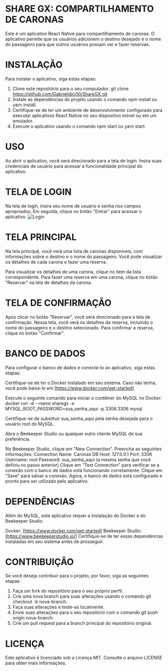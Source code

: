 # SHARE GX: COMPARTILHAMENTO DE CARONAS

Este é um aplicativo React Native para compartilhamento de caronas. O aplicativo permite que os usuários adicionem o destino desejado e o nome do passageiro para que outros usuários possam ver e fazer reservas.

# INSTALAÇÃO

Para instalar o aplicativo, siga estas etapas:

1. Clone este repositório para o seu computador. git clone https://github.com/Gabrielxbc00/ShareGX.git
2. Instale as dependências do projeto usando o comando npm install ou yarn install.
3. Certifique-se de ter um ambiente de desenvolvimento configurado para executar aplicativos React Native no seu dispositivo móvel ou em um emulador.
4. Execute o aplicativo usando o comando npm start ou yarn start.

# USO

Ao abrir o aplicativo, você será direcionado para a tela de login. Insira suas credenciais de usuário para acessar a funcionalidade principal do aplicativo.

# TELA DE LOGIN

Na tela de login, insira seu nome de usuário e senha nos campos apropriados. Em seguida, clique no botão "Entrar" para acessar o aplicativo.
![Login](https://imgur.com/OGpbcKw)

# TELA PRINCIPAL

Na tela principal, você verá uma lista de caronas disponíveis, com informações sobre o destino e o nome do passageiro. Você pode visualizar os detalhes de cada carona e fazer uma reserva.

Para visualizar os detalhes de uma carona, clique no item da lista correspondente.
Para fazer uma reserva em uma carona, clique no botão "Reservar" na tela de detalhes da carona.

# TELA DE CONFIRMAÇÃO

Após clicar no botão "Reservar", você será direcionado para a tela de confirmação. Nessa tela, você verá os detalhes da reserva, incluindo o nome do passageiro e o destino selecionado. Para confirmar a reserva, clique no botão "Confirmar".

# BANCO DE DADOS 

Para configurar o banco de dados e conectá-lo ao aplicativo, siga estas etapas:

Certifique-se de ter o Docker instalado em seu sistema. Caso não tenha, você pode baixá-lo em [https://www.docker.com/get-started].

Execute o seguinte comando para iniciar o contêiner do MySQL no Docker: docker run -d --name sharegx -e MYSQL_ROOT_PASSWORD=sua_senha_aqui -p 3306:3306 mysql

Certifique-se de substituir sua_senha_aqui pela senha desejada para o usuário root do MySQL.

Abra o Beekeeper Studio ou qualquer outro cliente MySQL de sua preferência.

No Beekeeper Studio, clique em "New Connection".
Preencha as seguintes informações:
Connection Name: Caronas DB
Host: 127.0.0.1
Port: 3306
Username: root
Password: sua_senha_aqui (a mesma senha que você definiu no passo anterior)
Clique em "Test Connection" para verificar se a conexão com o banco de dados está funcionando corretamente.
Clique em "Save" para salvar a conexão.
Agora, o banco de dados está configurado e pronto para ser utilizado pelo aplicativo.

# DEPENDÊNCIAS

Além do MySQL, este aplicativo requer a instalação do Docker e do Beekeeper Studio.

Docker: [https://www.docker.com/get-started]
Beekeeper Studio: [https://www.beekeeperstudio.io/]
Certifique-se de ter essas dependências instaladas em seu sistema antes de prosseguir.

# CONTRIBUIÇÃO

Se você deseja contribuir para o projeto, por favor, siga as seguintes etapas:

1. Faça um fork do repositório para o seu próprio perfil.
2. Crie uma nova branch para suas alterações usando o comando git checkout -b nova-branch.
3. Faça suas alterações e teste-as localmente.
4. Envie suas alterações para o seu repositório com o comando git push origin nova-branch.
5. Crie um pull request para a branch principal do repositório original.

# LICENÇA 

Este aplicativo é licenciado sob a Licença MIT. Consulte o arquivo LICENSE para obter mais informações.
